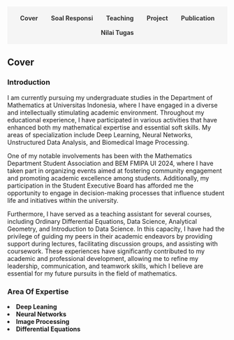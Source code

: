<style>
.navbar {
  display: flex;
  justify-content: center;
  background-color: #f5f5f5;
  padding: 10px;
  margin-bottom: 20px;
  flex-wrap: wrap;
}
.navbar a {
  margin: 8px 15px;
  text-decoration: none;
  color: #333;
  font-weight: bold;
  cursor: pointer;
}
.navbar a:hover {
  color: #007acc;
}
.section {
  display: none;
}
.section.active {
  display: block;
}
</style>

<div class="navbar">
  <a onclick="showSection('cover')">Cover</a>
  <a onclick="showSection('soal')">Soal Responsi</a>
  <a onclick="showSection('teaching')">Teaching</a>
  <a onclick="showSection('project')">Project</a>
  <a onclick="showSection('publication')">Publication</a>
  <a onclick="showSection('nilai tugas')">Nilai Tugas</a>
</div>

<!-- Cover Section -->
<div id="cover" class="section active">
  <h2>Cover</h2>
  <h3>Introduction</h3>
  <p>
I am currently pursuing my undergraduate studies in the Department of Mathematics at Universitas Indonesia, where I have engaged in a diverse and intellectually stimulating academic environment. Throughout my educational experience, I have participated in various activities that have enhanced both my mathematical expertise and essential soft skills. My areas of specialization include Deep Learning, Neural Networks, Unstructured Data Analysis, and Biomedical Image Processing. </p>
<p>
One of my notable involvements has been with the Mathematics Department Student Association and BEM FMIPA UI 2024, where I have taken part in organizing events aimed at fostering community engagement and promoting academic excellence among students. Additionally, my participation in the Student Executive Board has afforded me the opportunity to engage in decision-making processes that influence student life and initiatives within the university.</p>
<p>
Furthermore, I have served as a teaching assistant for several courses, including Ordinary Differential Equations, Data Science, Analytical Geometry, and Introduction to Data Science. In this capacity, I have had the privilege of guiding my peers in their academic endeavors by providing support during lectures, facilitating discussion groups, and assisting with coursework. These experiences have significantly contributed to my academic and professional development, allowing me to refine my leadership, communication, and teamwork skills, which I believe are essential for my future pursuits in the field of mathematics.
  </p>
  <h3>Area Of Expertise</h3>
  <li><strong>Deep Leaning</strong></li>
  <li><strong>Neural Networks</strong></li>
  <li><strong>Image Processing</strong></li>
  <li><strong>Differential Equations</strong></li>
</div>

<!-- Soal Responsi Section -->
<div id="soal" class="section">
  <h2>Soal Responsi</h2>

  <h3>Pengantar Sains Data</h3>
  <ul>
    <li><a href="https://drive.google.com/drive/folders/13odOWAsMnDVLOL3XU6xD7itkZgR-M3Wy?usp=drive_link">Semester Reguler PTA 2023/24 (Dept Math)</a></li>
    <li><a href="https://drive.google.com/drive/folders/1p-MPrF2blbNgPMM54yzbnUs0o86llMaA?usp=drive_link">Semester Reguler ATA 2023/24 (Dept Bio)</a></li>
    <li><a href="https://drive.google.com/drive/folders/1Q6spz7MC0t2-ZC3cxL8_c630EYq0koKj?usp=drive_link">Semester Pendek PTA 2023/24 (Fakultas MIPA)</a></li>
    <li><a href="https://drive.google.com/drive/folders/1h9oBbN4FFGhRFUuFIuf_e_M7GNaBBuH5?usp=drive_link">Semester Reguler PTA 2024/25 (Dept Math Kelas A)</a></li>
    <li><a href="https://drive.google.com/drive/folders/157hsgHd1Nrds4yEBnkceWyGigolc9Yjh?usp=drive_link">Semester Reguler PTA 2024/25 (Dept Math Kelas D)</a></li>
    <li><a href="https://drive.google.com/drive/folders/17btDDdIrlcXny-B9As8VOADLcbWE4_iq?usp=drive_link">Semester Reguler PTA 2024/25 (Fakultas MIPA Kelas B)</a></li>
    <li><a href="https://drive.google.com/drive/folders/1tPVKmshtq7UoZZ3ItoMfKKua5XaL06xm?usp=drive_link">Semester Reguler PTA 2024/25 (Fakultas MIPA Kelas D)</a></li>
  </ul>

  <h3>Statistika Matematika 1</h3>
  <ul>
    <li>Semester Reguler ATA 2023/24</li>
    <ul>
        <li><a href="https://drive.google.com/drive/folders/1poO6B0jXxzDIP8cQmJrX1uY8RPmwNEVk?usp=drive_link">Paruh 1 (Pra UTS)</a></li>
        <li><a href="https://drive.google.com/drive/folders/1poWZyx6Namax3Dc1eBwfqs3PqaJf4NTi?usp=drive_link">Paruh 2 (Pasca UTS)</a></li>
    </ul>
  </ul>
  
  <h3>Persamaan Diferensial Biasa</h3>
  <ul>
    <li>Semester Reguler PTA 2024/25</li>
    <ul>
        <li><a href="https://drive.google.com/drive/folders/1gNHHzcsr4BCcOaMwxVfEG4E2hrLeFieX?usp=drive_link">Kontrak Responsi</a></li>
        <li><a href="https://drive.google.com/drive/folders/1dfr0CIuhKH_0ekl5S09VtNuV16sdEHbB?usp=drive_link">Pendahuluan</a></li>
        <li><a href="https://drive.google.com/drive/folders/1U-HahPv1lVrBm4x7sHk3V6CrtwxFrjkY?usp=drive_link">Masalah Nilai Awal & Bidang Fase</a></li>
        <li><a href="https://drive.google.com/drive/folders/1musWOnhZgtGhaEbHQ1SQItKz6J6BNCK_?usp=drive_link">Metode Koefisien Tak Tentu</a></li>
        <li><a href="https://drive.google.com/drive/folders/1yLeVvesjMof59OwxwCTTqp8QHOPRxSyt?usp=drive_link">Metode Variasi Parameter</a></li>
        <li><a href="https://drive.google.com/drive/folders/11OtvOKdhwF_fEX6MvPpCFZf1v6-_uW_F?usp=drive_link">Solusi PDB Dengan Pendekatan Deret</a></li>
      <li><a href="https://drive.google.com/drive/folders/189zqO3Lw4fdp3yOX8klB4vZ_gJh35CBB?usp=drive_link">Transformasi Laplace</a></li>
      <li><a href="https://drive.google.com/drive/folders/1Dg73BkBHH08OCjC_aRyPQmqwQMqi7h3P?usp=drive_link">Sistem PDB</a></li>
      <li><a href="https://drive.google.com/drive/folders/172fVBuUodEpALVt6EAYi7D9tAotjPO-C?usp=drive_link">Pendahuluan Sistem Dinamik</a></li>
      <li><a href="https://drive.google.com/drive/folders/1DYrnncy4ks5Grnnzy4ft8BfFJDZS_EPP?usp=drive_link">Solusi Tutorial Bab 1</a></li>
      <li><a href="https://drive.google.com/drive/folders/1kzOW0S3zpG_cldFs3jTIQpj_KMLqfVEn?usp=drive_link">UTS</a></li>
    </ul>
  </ul>

  <h3>Sains Data</h3>
  <ul>
    <li>Semester Reguler ATA 2025/26</li>
    <ul>
        <li><a href="https://drive.google.com/drive/folders/13jEJgI9Af_O31BZoO6L2v43KlP-ajBzK?usp=drive_link">Dasar-Dasar Pemrograman Python</a></li>
        <li><a href="https://drive.google.com/drive/folders/1tf35LIjN_VYW43KTwSevs-ccFMpPBufV?usp=drive_link">Statistika Sains Data</a></li>
        <li><a href="https://drive.google.com/drive/folders/1Krb6u0yjbAnAxc_pJk9OG5jV_6XaifUZ?usp=drive_link">Metodologi Sains Data</a></li>
        <li><a href="https://drive.google.com/drive/folders/1lRVHUftlRbTvizAcYzx6jtC6MbdMKeZt?usp=drive_link">Data Wrangling</a></li>
        <li><a href="https://drive.google.com/drive/folders/1dVxyG_FFRmwpsJFmXtBf1Fo_qf3kux2o?usp=drive_link">Supervised Learning</a></li>
        <li><a href="https://drive.google.com/drive/folders/1FBLasWTdAs6qGJpEjTIIpP97nccZUR1q?usp=drive_link">Advanced Supervised Learning</a></li>
      <li><a href="https://drive.google.com/drive/folders/1ufVxpetosqzSY_ISi405ruYtzLcLN4TC?usp=drive_link">Support Vector Machine</a></li>
      <li><a href="https://drive.google.com/drive/folders/1a3K7U4A8tEkr6lz-w4Vl-27cQ8MlpdvA?usp=drive_link">Advanced Support Vector Machine</a></li>
      <li><a href="https://drive.google.com/drive/folders/1fcavRTO1xNubRCZMU4twfxJxQ55sBROO?usp=drive_link">K-Means Clustering</a></li>
      <li><a href="https://drive.google.com/drive/folders/11XqnlKresKog9vkPPWs-uwQrqFSECKcd?usp=drive_link">Gini Index & Entropy</a></li>
      <li><a href="https://drive.google.com/drive/folders/1c-XG5sIbJy_iMWNAhxPdkon0nYKbvB-N?usp=drive_link">Piiihan Ganda UTS Sebelumnya</a></li>
      <li><a href="https://drive.google.com/drive/folders/15oDqvAjaYUlyEBRGXH-OULgWD51Y6JPA?usp=drive_link">Try Out Sains Data</a></li>
    </ul>
  </ul>

  <h3>Geometri Analitik</h3>
  <ul>
    <li>Semester Reguler PTA 2025/26</li>
    <ul>
        <li><a href="https://drive.google.com/drive/folders/14bJPrNo2yQQRm7Yn3bN3aCPLxUuuue8t?usp=drive_link">PPT Materi</a></li>
        <li><a href="https://drive.google.com/drive/folders/1kHAnwmo16MHyPvTOe5h4hZ5PGCsVAq3M?usp=drive_link">Garis dan Bidang (Abdul Wahhab)</a></li>
        <li><a href="https://drive.google.com/drive/folders/1NNVexrEBgI0sEzNAhhzEvJz2_Q8d9ZKn?usp=drive_link">Lingkaran dan Bola (Abdul Wahhab)</a></li>
        <li><a href="https://drive.google.com/drive/folders/1JmObQRegB3soXLOkDZ5r6pVCQB3zbgBy?usp=drive_link">Konik dan Kuadrik (Abdul Wahhab, Brayen Damara) </a></li>
        <li><a href="https://drive.google.com/drive/folders/1E5QSoBkpgLUwEA1GfrajnudyQZu2b2yR?usp=drive_link">Teori Umum Konik dan Kuadrik (Brayen Damara, Fritz Adelbertus)</a></li>
        <li><a href="https://drive.google.com/drive/folders/1Vo24krcSxUqiALuNIBK9gg3EE22iO9Cd?usp=drive_link">Klasifikasi Konik dan Kuadrik (Renzie Aditya)</a></li>
      <li><a href="https://drive.google.com/drive/folders/1PWHm8SJm8-0yOk0pdue7yjh1ZavQ1BsT?usp=drive_link">Transformasi Geometri & Afin (Renzie Aditya)</a></li>
      <li><a href="https://drive.google.com/drive/folders/1hTeHzZcui2ka_rNJLIykbUd335Rxvpkv?usp=drive_link">UAS (Abdul Wahhab)</a></li>
    </ul>
  </ul>
</div>

<!-- Teaching Section -->
<div id="teaching" class="section">
  <h2>Pengalaman Asisten Dosen <em>/ Lecturer Assistant Experiences</em></h2>
  <table><thead>
  <tr>
    <th colspan="3">Pengalaman Asisten Dosen</th>
  </tr></thead>
<tbody>
  <tr>
    <td>Jenis Semester</td>
    <td>Mata Kuliah</td>
    <td>Dosen Pengampu</td>
  </tr>
  <tr>
    <td>Reguler PTA 2023/24</td>
    <td>Pengantar Sains Data (C)</td>
    <td>Dr. Dra Yekti Widyaningsih, M.Si.</td>
  </tr>
  <tr>
    <td rowspan="3">Reguler ATA 2023/24</td>
    <td>Pengantar Sains Data (B)<br>Departemen Biologi</td>
    <td>- Dr. Dra Yekti Widyaningsih, M.Si.<br>- Kurnia Susvitasari, S.Si., M.Sc., Ph.D.</td>
  </tr>
  <tr>
    <td>Pengantar Sains Data (C)<br>Departemen Biologi</td>
    <td>Kurnia Susvitasari, S.Si., M.Sc., Ph.D.</td>
  </tr>
  <tr>
    <td>Statistika Matematika 1 (B)</td>
    <td>Dra. Ida Fithriani, M.Si.</td>
  </tr>
  <tr>
    <td rowspan="6">Pendek PTA 2023/24</td>
    <td>Pengantar Sains Data FMIPA (A)</td>
    <td>Kurnia Susvitasari, S.Si., M.Sc., Ph.D.</td>
  </tr>
  <tr>
    <td>Pengantar Sains Data FMIPA (B)</td>
    <td>Dr. Dra Yekti Widyaningsih, M.Si.</td>
  </tr>
  <tr>
    <td>Pengantar Sains Data FMIPA (C)</td>
    <td>Gianinna Ardaneswari, S.Si., M.Si.</td>
  </tr>
  <tr>
    <td>Pengantar Sains Data FMIPA (D)</td>
    <td>Devvi Sarwinda, M.Kom.</td>
  </tr>
  <tr>
    <td>Pengantar Sains Data FMIPA (E)</td>
    <td>Sarini Abdullah, S.Si., M.Stats., Ph.D.</td>
  </tr>
  <tr>
    <td>Persamaan Diferensial Biasa</td>
    <td>- Dr. Dipo Aldila, S.Si., M.Si.<br>- Maulana Malik, S.Si., M.Si., Ph.D.</td>
  </tr>
  <tr>
    <td rowspan="5">Reguler PTA 2024/25</td>
    <td>Pengantar Sains Data Matematika (A)</td>
    <td>Gianinna Ardaneswari, S.Si., M.Si.</td>
  </tr>
  <tr>
    <td>Pengantar Sains Data Matematika (D)</td>
    <td>- Sarini Abdullah, S.Si., M.Stats., Ph.D.<br>- Fida Fathiyah Addini, M.Si.</td>
  </tr>
  <tr>
    <td>Pengantar Sains Data MIPA (B)</td>
    <td>Devvi Sarwinda, M.Kom.</td>
  </tr>
  <tr>
    <td>Pengantar Sains Data MIPA (D)</td>
    <td>Kurnia Susvitasari, S.Si., M.Sc., Ph.D.</td>
  </tr>
  <tr>
    <td>Persamaan Diferensial Biasa (A)</td>
    <td>Dr. Dipo Aldila, S.Si., M.Si.</td>
  </tr>
  <tr>
    <td rowspan="4">Reguler ATA 2025/26</td>
    <td>Sains Data (A)</td>
    <td>Dra. Bevina Desjwiandra Handari, M.Si., Ph.D.</td>
  </tr>
  <tr>
    <td>Sains Data (B)</td>
    <td>Devvi Sarwinda, M.Kom.</td>
  </tr>
  <tr>
    <td>Geometri Analitik (A)</td>
    <td>Peter John, M.Si.</td>
  </tr>
  <tr>
    <td>Geometri Analitik (B)</td>
    <td>- Herolistra Baskoroputro, Ph.D.<br>- Muhammad Imran, S.Si., M.Sc.</td>
  </tr>
</tbody></table>
</div>

<!-- Project Section -->
<div id="project" class="section">
  <h2>Project</h2>
  <ul>
    <li><strong>Aditya, R., Hutapea, D., Sukarno, P., & Rabani, H. F. (Ongoing).Text Modelling and Sentiment on Indonesia’s Budget Efficiency in 2025.</strong>
    <ul>
        <li>Description: I am currently conducting a research on text modeling and sentiment analysis utilizing Natural Language Processing (NLP) techniques, specifically IndoBERT and Latent Discriminant Analysis. The objective of this study was to identify the most frequently discussed topics and keywords concerning Indonesia’s budget efficiency for the year 2025.</li>
        <li><a ">View Project</a></li>
      </ul>
    </li>
    <li><strong>Aditya, R., Hutapea, D., Sukarno, P., Al Farizi, B., & Muhammad, E. (2024). Accuracy Analysis Of Neural Network Models For Fraud Prediction In Car Insurance Claims</strong>
    <ul>
        <li>Description: I carried out an in-depth research project focused on analyzing a deep learning model specifically designed for predicting
fraudulent activities in car insurance claims. This involved exploring and evaluating their effectiveness in identifying
patterns of fraud within large datasets of claims. The goal was to enhance the accuracy of fraud detection systems and
contribute to the overall integrity of the insurance industry.</li>
        <li><a ">View Project</a></li>
      </ul>
    </li>
    <li><strong>Aditya, R., Hutapea, D., Muhammad, E., Sukarno, P., Damara, B., Jilan, M., & Wahhab, A. (2024). Model Matematika Untuk Mengestimasi Waktu Maksimal Penerjung Payung Militer Membuka Parasut</strong> 
    <ul>
        <li>Description: Conducted a research on creating a Mathematical Model to Estimate the Maximum Time for a Soldier to Open a
Parachute.</li>
        <li><a ">View Project</a></li>
      </ul>
    </li>
    <li><strong>Aditya, R., Hutapea, D. N., Wahhab, A., Wicaksono, M. J., Muhammad, E., & Sukarno, P. A. (2024).Penjadwalan Ruangan Kuliah di Departemen Matematika dengan Pendekatan Metode Metaheuristik</strong> 
    <ul>
      <li>Description: Conducted a research on scheduling problems at the Departement of Mathematics, FMIPA UI, using Simulated
Annealing as the metaheuristic method..</li>
        <li><a ">View Project</a></li>
      </ul>
    </li>
    <li><strong>Aditya, R., Hutapea, D. N., Sitindaon, F. A., & Sukarno, P. A. (2023).Analisis Jaringan Sosial Facebook Untuk Menentukan Aktor Penting Menggunakan Betweenness Centrality</strong> 
    <ul>
        <li>Description: Co-authored a research paper on analyzing the social network of Facebook users using parallel computing and graph
theory.</li>
        <li><a ">View Project</a></li>
      </ul>
    </li>
  </ul>
</div>

<!-- Publication Section -->
<div id="publication" class="section">
  <h2>Publication</h2>
  <ul>
    <li><strong>Aditya, R., Hutapea, D. N., Sitindaon, F. A., & Rusin, R. (2025).Predator-Prey Model Incorporating Self Limiting and Holling Type II and Its Application Industrial Factory Games</strong>
    <ul>
        <li>Description: (Ongoing) </li>
        <li><a ">View Project</a></li>
      </ul>
    </li>
    <li><strong>Aditya, R., Salamah, S., & Rabani, H. (2024). Forecasting East Jakarta’s Pollution Using SARIMA</strong>
    <ul>
        <li>Description: I collaborated with a team to author a research paper that delves into forecasting air pollution levels in East Jakarta. This study employed the Seasonal Autoregressive Integrated Moving Average (SARIMA) model and was conducted over a five-month period, from August to December 2024. The research aimed to enhance our understanding of air quality trends in the region, providing valuable insights for policymakers and environmental agencies. This research was published on Research Gate</li>
        <li><a ">View Project</a></li>
      </ul>
    </li>
    <li><strong>Aditya, R., Hutapea, D. N., Sitindaon, F. A., Wahhab,A., & Sukarno, P. A. (2024).Penerapan Teori Grup dalam Permainan Rubic’s Cube berukuran 3 × 3 × 3</strong>
    <ul>
        <li>Description: I conducted an in-depth research project focused on solving a 3 × 3 × 3 Rubik’s Cube by applying the principles of group theory from abstract algebra. This study explored the mathematical structures and operations that govern the permutations of the cube’s faces, allowing for a systematic approach to finding solutions and understanding the underlying mechanics of this popular puzzle.</li>
        <li><a ">View Project</a></li>
      </ul>
    </li>
    <li><strong> Aditya, R., Hutapea, D. N., Rabani, H. F., Santoso, A. S., Ilmiyah, F. F., Makarim, D. A., & Hakim, N. S. (2024).Harnessing Technology for Climate Action : LSTM Modeling of Agricultural Emissions for SDGs 13</strong>
    <ul>
        <li>Description: I conducted a detailed research project focused on predicting gas emissions utilizing Long Short-Term Memory (LSTM) neural networks applied to time series data. This approach enables the analysis of temporal dependencies in emission levels, allowing for more accurate forecasting based on historical trends and patterns in the data.</li>
        <li><a ">View Project</a></li>
      </ul>
    </li>
  </ul>
</div>

<div id="nilai tugas" class="section">
<h2>Semester Reguler ATA 2025/26</h2>
  <h3>Sains Data (A) : Kelas Bu Bevina</h3>
<html lang="id">
<head>
    <meta charset="UTF-8">
    <meta name="viewport" content="width=device-width, initial-scale=1.0">
    <title>Data Mahasiswa</title>
    <style>
        table {
            border-collapse: collapse;
            width: 100%;
            font-family: Arial, sans-serif;
        }
        th, td {
            border: 1px solid #000; /* Mengganti warna border menjadi hitam agar tetap terlihat jelas */
            text-align: left;
            padding: 8px;
        }
    </style>
</head>
<body>

<table>
    <thead>
        <tr>
            <th>No</th>
            <th>NPM</th>
            <th>Nama Mahasiswa</th>
            <th>Angkatan</th>
            <th>Program Studi</th>
            <th>UTS</th>
            <th>UAS</th>
            <th>Tugas 1</th>
            <th>Tugas 2</th>
            <th>Tugas 3</th>
            <th>Tugas 4</th>
            <th>Tugas 5</th>
            <th>Tugas 6</th>
            <th>Tugas 7</th>
            <th>Rata-rata Tugas</th>
        </tr>
    </thead>
    <tbody>
        <tr>
            <td>1</td>
            <td>1906352041</td>
            <td>Rafli Ichsan Mahendra</td>
            <td>2019</td>
            <td>Matematika</td>
            <td>Not Published</td>
            <td>Empty</td>
            <td>93</td>
            <td>0</td>
            <td>93</td>
            <td>95</td>
            <td>93</td>
            <td>94</td>
            <td>93</td>
            <td>80.15</td>
        </tr>
        <tr>
            <td>2</td>
            <td>1906352060</td>
            <td>Fakhri Perdana Tito Fareza</td>
            <td>2019</td>
            <td>Matematika</td>
            <td>Not Published</td>
            <td>Empty</td>
            <td>95</td>
            <td>92</td>
            <td>97</td>
            <td>95</td>
            <td>93</td>
            <td>94</td>
            <td>93</td>
            <td>94.15</td>
        </tr>
        <tr>
            <td>3</td>
            <td>1906352073</td>
            <td>Ashley Matthew Yafeth Kainama</td>
            <td>2019</td>
            <td>Matematika</td>
            <td>Not Published</td>
            <td>Empty</td>
            <td>0</td>
            <td>95</td>
            <td>0</td>
            <td>95</td>
            <td>93</td>
            <td>94</td>
            <td>93</td>
            <td>67.14</td>
        </tr>
        <tr>
            <td>4</td>
            <td>2106852850</td>
            <td>Haykal Jawaharial Ahmad</td>
            <td>2021</td>
            <td>Matematika</td>
            <td>Not Published</td>
            <td>Empty</td>
            <td>92</td>
            <td>92</td>
            <td>94</td>
            <td>95</td>
            <td>93</td>
            <td>94</td>
            <td>93</td>
            <td>92.28</td>
        </tr>
        <tr>
            <td>5</td>
            <td>2206039546</td>
            <td>Teuku Kumayl Sojuangon Al Farizi</td>
            <td>2022</td>
            <td>Matematika</td>
            <td>Not Published</td>
            <td>Empty</td>
            <td>94/5</td>
            <td>92</td>
            <td>94</td>
            <td>97</td>
            <td>95</td>
            <td>95</td>
            <td>94</td>
            <td>94.5</td>
        </tr>
        <tr>
            <td>6</td>
            <td>2306153824</td>
            <td>Eka Susanti Oktavia Ramadhani</td>
            <td>2023</td>
            <td>Matematika</td>
            <td>Not Published</td>
            <td>Empty</td>
            <td>85</td>
            <td>92</td>
            <td>0</td>
            <td>97</td>
            <td>95</td>
            <td>95</td>
            <td>94</td>
            <td>79.71</td>
        </tr>
        <tr>
            <td>7</td>
            <td>2306153862</td>
            <td>Jasmine Allycia Iskak</td>
            <td>2023</td>
            <td>Matematika</td>
            <td>Not Published</td>
            <td>Empty</td>
            <td>90</td>
            <td>93</td>
            <td>92</td>
            <td>97</td>
            <td>95</td>
            <td>95</td>
            <td>94</td>
            <td>93.71</td>
        </tr>
        <tr>
            <td>8</td>
            <td>2306153881</td>
            <td>Maria Monica Yuniar Marpaung</td>
            <td>2023</td>
            <td>Matematika</td>
            <td>Not Published</td>
            <td>Empty</td>
            <td>92</td>
            <td>93</td>
            <td>94</td>
            <td>97</td>
            <td>95</td>
            <td>95</td>
            <td>94</td>
            <td>94.28</td>
        </tr>
        <tr>
            <td>9</td>
            <td>2306153925</td>
            <td>Almaas Sulthonu Alandra</td>
            <td>2023</td>
            <td>Matematika</td>
            <td>Not Published</td>
            <td>Empty</td>
            <td>93</td>
            <td>90</td>
            <td>92</td>
            <td>92</td>
            <td>93</td>
            <td>94</td>
            <td>93</td>
            <td>92.43</td>
        </tr>
        <tr>
            <td>10</td>
            <td>2306153931</td>
            <td>Richard Gordon Hamonangan Sinurat</td>
            <td>2023</td>
            <td>Matematika</td>
            <td>Not Published</td>
            <td>Empty</td>
            <td>95</td>
            <td>90</td>
            <td>92</td>
            <td>92</td>
            <td>93</td>
            <td>94</td>
            <td>92</td>
            <td>92.57</td>
        </tr>
        <tr>
            <td>11</td>
            <td>2306153944</td>
            <td>Vanya Alisha Zafira</td>
            <td>2023</td>
            <td>Matematika</td>
            <td>Not Published</td>
            <td>Empty</td>
            <td>95</td>
            <td>96</td>
            <td>95.5</td>
            <td>92</td>
            <td>93</td>
            <td>94</td>
            <td>93</td>
            <td>94.07</td>
        </tr>
        <tr>
            <td>12</td>
            <td>2306153963</td>
            <td>Najwa Fatimatul Zara</td>
            <td>2023</td>
            <td>Matematika</td>
            <td>Not Published</td>
            <td>Empty</td>
            <td>92</td>
            <td>93</td>
            <td>94</td>
            <td>92</td>
            <td>93</td>
            <td>94</td>
            <td>93</td>
            <td>93</td>
        </tr>
        <tr>
            <td>13</td>
            <td>2306201400</td>
            <td>Bosar Martua Sinaga</td>
            <td>2023</td>
            <td>Matematika</td>
            <td>Not Published</td>
            <td>Empty</td>
            <td>87</td>
            <td>92</td>
            <td>9.7</td>
            <td>94</td>
            <td>91</td>
            <td>93</td>
            <td>92</td>
            <td>79.81</td>
        </tr>
        <tr>
            <td>14</td>
            <td>2306209315</td>
            <td>Jery Yosua Manulang</td>
            <td>2023</td>
            <td>Matematika</td>
            <td>Not Published</td>
            <td>Empty</td>
            <td>92</td>
            <td>0</td>
            <td>93</td>
            <td>94</td>
            <td>91</td>
            <td>93</td>
            <td>92</td>
            <td>79.28</td>
        </tr>
        <tr>
            <td>15</td>
            <td>2306210645</td>
            <td>Muhammad Abyan Laksamana</td>
            <td>2023</td>
            <td>Matematika</td>
            <td>Not Published</td>
            <td>Empty</td>
            <td>91</td>
            <td>91</td>
            <td>93</td>
            <td>94</td>
            <td>91</td>
            <td>93</td>
            <td>92</td>
            <td>92.14</td>
        </tr>
        <tr>
            <td>16</td>
            <td>2306213911</td>
            <td>Revina Fitria Lestari</td>
            <td>2023</td>
            <td>Matematika</td>
            <td>Not Published</td>
            <td>Empty</td>
            <td>97</td>
            <td>96</td>
            <td>95.5</td>
            <td>94</td>
            <td>91</td>
            <td>93</td>
            <td>92</td>
            <td>94.07</td>
        </tr>
        <tr>
            <td>17</td>
            <td>2306216623</td>
            <td>Siti Nurul Fajriah</td>
            <td>2023</td>
            <td>Matematika</td>
            <td>Not Published</td>
            <td>Empty</td>
            <td>88</td>
            <td>93</td>
            <td>92</td>
            <td>92</td>
            <td>47.5</td>
            <td>93</td>
            <td>96</td>
            <td>85.92</td>
        </tr>
        <tr>
            <td>18</td>
            <td>2306217260</td>
            <td>Muhammad Syam Firdaus</td>
            <td>2023</td>
            <td>Matematika</td>
            <td>Not Published</td>
            <td>Empty</td>
            <td>83</td>
            <td>0</td>
            <td>93</td>
            <td>92</td>
            <td>47.5</td>
            <td>93</td>
            <td>96</td>
            <td>72.07</td>
        </tr>
        <tr>
            <td>19</td>
            <td>2306220204</td>
            <td>Salsabila Shafa Rentua</td>
            <td>2023</td>
            <td>Matematika</td>
            <td>Not Published</td>
            <td>Empty</td>
            <td>92</td>
            <td>93</td>
            <td>94</td>
            <td>92</td>
            <td>47.5</td>
            <td>93</td>
            <td>96</td>
            <td>86.78</td>
        </tr>
        <tr>
            <td>20</td>
            <td>2306221812</td>
            <td>Rizka Zulaika</td>
            <td>2023</td>
            <td>Matematika</td>
            <td>Not Published</td>
            <td>Empty</td>
            <td>0</td>
            <td>93</td>
            <td>94</td>
            <td>92</td>
            <td>47.5</td>
            <td>93</td>
            <td>96</td>
            <td>73.64</td>
        </tr>
        <tr>
            <td>21</td>
            <td>2306225792</td>
            <td>Dimas Prasetya Utama</td>
            <td>2023</td>
            <td>Matematika</td>
            <td>Not Published</td>
            <td>Empty</td>
            <td>85</td>
            <td>0</td>
            <td>93</td>
            <td>95</td>
            <td>92</td>
            <td>94</td>
            <td>93</td>
            <td>78.85</td>
        </tr>
        <tr>
            <td>22</td>
            <td>2306230211</td>
            <td>Athallah Akmal</td>
            <td>2023</td>
            <td>Matematika</td>
            <td>Not Published</td>
            <td>Empty</td>
            <td>83</td>
            <td>91</td>
            <td>93</td>
            <td>95</td>
            <td>92</td>
            <td>94</td>
            <td>93</td>
            <td>91.57</td>
        </tr>
        <tr>
            <td>23</td>
            <td>2306231353</td>
            <td>Muhammad Daffa</td>
            <td>2023</td>
            <td>Matematika</td>
            <td>Not Published</td>
            <td>Empty</td>
            <td>86</td>
            <td>91</td>
            <td>93</td>
            <td>95</td>
            <td>92</td>
            <td>94</td>
            <td>93</td>
            <td>92</td>
        </tr>
        <tr>
            <td>24</td>
            <td>2306238435</td>
            <td>Omar Alexander Putra</td>
            <td>2023</td>
            <td>Matematika</td>
            <td>Not Published</td>
            <td>Empty</td>
            <td>80</td>
            <td>92</td>
            <td>94</td>
            <td>95</td>
            <td>92</td>
            <td>94</td>
            <td>93</td>
            <td>91.41</td>
        </tr>
        <tr>
            <td>25</td>
            <td>2306238473</td>
            <td>Nayla Qadrina Sundoro</td>
            <td>2023</td>
            <td>Matematika</td>
            <td>Not Published</td>
            <td>Empty</td>
            <td>83</td>
            <td>96</td>
            <td>95.5</td>
            <td>93</td>
            <td>92.5</td>
            <td>94</td>
            <td>93</td>
            <td>92.43</td>
        </tr>
        <tr>
            <td>26</td>
            <td>2306244066</td>
            <td>Adinda Cahyani</td>
            <td>2023</td>
            <td>Matematika</td>
            <td>Not Published</td>
            <td>Empty</td>
            <td>95</td>
            <td>96</td>
            <td>95.5</td>
            <td>93</td>
            <td>92.5</td>
            <td>94</td>
            <td>93</td>
            <td>94.14</td>
        </tr>
        <tr>
            <td>27</td>
            <td>2306244154</td>
            <td>Rizal Hafiz Panjaitan</td>
            <td>2023</td>
            <td>Matematika</td>
            <td>Not Published</td>
            <td>Empty</td>
            <td>84</td>
            <td>92</td>
            <td>97</td>
            <td>93</td>
            <td>92.5</td>
            <td>94</td>
            <td>93</td>
            <td>92.21</td>
        </tr>
        <tr>
            <td>28</td>
            <td>2306244192</td>
            <td>Muhammad Fawwaz Shabri</td>
            <td>2023</td>
            <td>Matematika</td>
            <td>Not Published</td>
            <td>Empty</td>
            <td>85</td>
            <td>92</td>
            <td>97</td>
            <td>93</td>
            <td>92.5</td>
            <td>94</td>
            <td>93</td>
            <td>92.35</td>
        </tr>
        <tr>
            <td>29</td>
            <td>2306260574</td>
            <td>Muhammad Fadhilah Zahran</td>
            <td>2023</td>
            <td>Matematika</td>
            <td>Not Published</td>
            <td>Empty</td>
            <td>85</td>
            <td>90</td>
            <td>92</td>
            <td>93</td>
            <td>92.5</td>
            <td>94</td>
            <td>93</td>
            <td>91.35</td>
        </tr>
        <tr>
            <td>30</td>
            <td>2306261135</td>
            <td>Najma Aisyah Safira Wiryanto</td>
            <td>2023</td>
            <td>Matematika</td>
            <td>Not Published</td>
            <td>Empty</td>
            <td>85</td>
            <td>93</td>
            <td>92</td>
            <td>94</td>
            <td>96</td>
            <td>89</td>
            <td>94</td>
            <td>91.85</td>
        </tr>
        <tr>
            <td>31</td>
            <td>2306261160</td>
            <td>Mukhlisi Nalahuddin</td>
            <td>2023</td>
            <td>Matematika</td>
            <td>Not Published</td>
            <td>Empty</td>
            <td>82</td>
            <td>92</td>
            <td>94</td>
            <td>94</td>
            <td>96</td>
            <td>89</td>
            <td>94</td>
            <td>91.57</td>
        </tr>
        <tr>
            <td>32</td>
            <td>2306261186</td>
            <td>Muhammad Reza Surya Darma</td>
            <td>2023</td>
            <td>Matematika</td>
            <td>Not Published</td>
            <td>Empty</td>
            <td>83</td>
            <td>93</td>
            <td>92</td>
            <td>94</td>
            <td>96</td>
            <td>89</td>
            <td>94</td>
            <td>91.57</td>
        </tr>
        <tr>
            <td>33</td>
            <td>2306261236</td>
            <td>Barra Ilham Mafaza</td>
            <td>2023</td>
            <td>Matematika</td>
            <td>Not Published</td>
            <td>Empty</td>
            <td>80</td>
            <td>91</td>
            <td>93</td>
            <td>94</td>
            <td>96</td>
            <td>89</td>
            <td>94</td>
            <td>91</td>
        </tr>
        <tr>
            <td>34</td>
            <td>2306261311</td>
            <td>Muhammad Nurul Kresnawidjati</td>
            <td>2023</td>
            <td>Matematika</td>
            <td>Not Published</td>
            <td>Empty</td>
            <td>81</td>
            <td>90</td>
            <td>92</td>
            <td>94</td>
            <td>96</td>
            <td>89</td>
            <td>94</td>
            <td>90.85</td>
        </tr>
    </tbody>
</table>
* Not Published = Nilai sudah ada namun belum bisa dipublish
</body>
</html>

  <h3>Sains Data (B) : Kelas Bu Devvi</h3>
    <html lang="en">
<head>
    <meta charset="UTF-8">
    <meta name="viewport" content="width=device-width, initial-scale=1.0">
    <title>Data Mahasiswa</title>
    <style>
        table {
            border-collapse: collapse;
            width: 100%;
        }
        th, td {
            border: 1px solid black;
            padding: 8px;
            text-align: left;
        }
        th {
            background-color: #f2f2f2;
        }
    </style>
</head>
<body>
    <table>
        <thead>
            <tr>
                <th>No</th>
                <th>NPM</th>
                <th>Name</th>
                <th>Angkatan</th>
                <th>Program Studi</th>
                <th>UTS</th>
                <th>UAS</th>
                <th>Tugas 1</th>
                <th>Tugas 2</th>
                <th>Tugas 3</th>
                <th>Tugas 4</th>
                <th>Rata-Rata Tugas</th>
            </tr>
        </thead>
        <tbody>
            <tr>
                <td>1</td>
                <td>2106705625</td>
                <td>Naufal Rizky Ramadhan</td>
                <td>2021</td>
                <td>Matematika</td>
                <td>Not Published</td>
                <td>Empty</td>
                <td>0</td>
                <td>95</td>
                <td>92</td>
                <td>96</td>
                <td>70.75</td>
            </tr>
            <tr>
                <td>2</td>
                <td>2106722682</td>
                <td>Michael Cristo Sirait</td>
                <td>2021</td>
                <td>Matematika</td>
                <td>Not Published</td>
                <td>Empty</td>
                <td>90</td>
                <td>93</td>
                <td>95</td>
                <td>94</td>
                <td>93</td>
            </tr>
            <tr>
                <td>3</td>
                <td>2206029935</td>
                <td>Muhammad Fakhri Ruslan</td>
                <td>2022</td>
                <td>Matematika</td>
                <td>Not Published</td>
                <td>Empty</td>
                <td>97</td>
                <td>94</td>
                <td>97</td>
                <td>95</td>
                <td>95.75</td>
            </tr>
            <tr>
                <td>4</td>
                <td>2206052780</td>
                <td>Bryan Jonathan</td>
                <td>2022</td>
                <td>Matematika</td>
                <td>Not Published</td>
                <td>Empty</td>
                <td>94</td>
                <td>94</td>
                <td>97</td>
                <td>95</td>
                <td>95</td>
            </tr>
            <tr>
                <td>5</td>
                <td>2206828046</td>
                <td>Matthew Abigail Pasaribu</td>
                <td>2022</td>
                <td>Matematika</td>
                <td>Not Published</td>
                <td>Empty</td>
                <td>94</td>
                <td>93</td>
                <td>95</td>
                <td>94</td>
                <td>94</td>
            </tr>
            <tr>
                <td>6</td>
                <td>2306153805</td>
                <td>Khadijah Nurul Izzah</td>
                <td>2023</td>
                <td>Matematika</td>
                <td>Not Published</td>
                <td>Empty</td>
                <td>90</td>
                <td>96</td>
                <td>93</td>
                <td>95</td>
                <td>93.5</td>
            </tr>
            <tr>
                <td>7</td>
                <td>2306153843</td>
                <td>Muhammad Faris Naufaldi</td>
                <td>2023</td>
                <td>Matematika</td>
                <td>Not Published</td>
                <td>Empty</td>
                <td>86</td>
                <td>94</td>
                <td>92</td>
                <td>96</td>
                <td>92</td>
            </tr>
            <tr>
                <td>8</td>
                <td>2306153856</td>
                <td>Muhammad Luhur Alfajri</td>
                <td>2023</td>
                <td>Matematika</td>
                <td>Not Published</td>
                <td>Empty</td>
                <td>93</td>
                <td>93</td>
                <td>98</td>
                <td>92</td>
                <td>94</td>
            </tr>
            <tr>
                <td>9</td>
                <td>2306153912</td>
                <td>Ilona Kalista Siti Dewinta</td>
                <td>2023</td>
                <td>Matematika</td>
                <td>Not Published</td>
                <td>Empty</td>
                <td>95</td>
                <td>98</td>
                <td>98</td>
                <td>95</td>
                <td>96.5</td>
            </tr>
            <tr>
                <td>10</td>
                <td>2306153976</td>
                <td>Michelle Angeline Satyo</td>
                <td>2023</td>
                <td>Matematika</td>
                <td>Not Published</td>
                <td>Empty</td>
                <td>94</td>
                <td>91</td>
                <td>93</td>
                <td>95</td>
                <td>93.25</td>
            </tr>
            <tr>
                <td>11</td>
                <td>2306153995</td>
                <td>Revo Dainer Chiantal</td>
                <td>2023</td>
                <td>Matematika</td>
                <td>Not Published</td>
                <td>Empty</td>
                <td>85</td>
                <td>93</td>
                <td>95</td>
                <td>93</td>
                <td>91.5</td>
            </tr>
            <tr>
                <td>12</td>
                <td>2306202624</td>
                <td>Natalius Desta Riyanto</td>
                <td>2023</td>
                <td>Matematika</td>
                <td>Not Published</td>
                <td>Empty</td>
                <td>92</td>
                <td>94</td>
                <td>97</td>
                <td>95</td>
                <td>94.5</td>
            </tr>
            <tr>
                <td>13</td>
                <td>2306203620</td>
                <td>Muhamad Erik Setiawan</td>
                <td>2023</td>
                <td>Matematika</td>
                <td>Not Published</td>
                <td>Empty</td>
                <td>97</td>
                <td>98</td>
                <td>98</td>
                <td>97</td>
                <td>97.5</td>
            </tr>
            <tr>
                <td>14</td>
                <td>2306204516</td>
                <td>Ryan Faiz</td>
                <td>2023</td>
                <td>Matematika</td>
                <td>Not Published</td>
                <td>Empty</td>
                <td>0</td>
                <td>93</td>
                <td>94</td>
                <td>97</td>
                <td>71</td>
            </tr>
            <tr>
                <td>15</td>
                <td>2306207530</td>
                <td>Kamila Edwine Martani</td>
                <td>2023</td>
                <td>Matematika</td>
                <td>Not Published</td>
                <td>Empty</td>
                <td>98</td>
                <td>93</td>
                <td>97</td>
                <td>94</td>
                <td>95.5</td>
            </tr>
            <tr>
                <td>16</td>
                <td>2306207676</td>
                <td>Argama Vanesa Nauli Sijabat</td>
                <td>2023</td>
                <td>Matematika</td>
                <td>Not Published</td>
                <td>Empty</td>
                <td>90</td>
                <td>95</td>
                <td>98</td>
                <td>97</td>
                <td>95</td>
            </tr>
            <tr>
                <td>17</td>
                <td>2306215564</td>
                <td>Subhan Irsyaduddien Alhaq</td>
                <td>2023</td>
                <td>Matematika</td>
                <td>Not Published</td>
                <td>Empty</td>
                <td>76</td>
                <td>96</td>
                <td>93</td>
                <td>95</td>
                <td>90</td>
            </tr>
            <tr>
                <td>18</td>
                <td>2306216762</td>
                <td>Alvin Leonardo</td>
                <td>2023</td>
                <td>Matematika</td>
                <td>Not Published</td>
                <td>Empty</td>
                <td>85</td>
                <td>93</td>
                <td>95</td>
                <td>93</td>
                <td>91.5</td>
            </tr>
            <tr>
                <td>19</td>
                <td>2306225943</td>
                <td>Irfan Hanif Yamashita</td>
                <td>2023</td>
                <td>Matematika</td>
                <td>Not Published</td>
                <td>Empty</td>
                <td>87</td>
                <td>94</td>
                <td>92</td>
                <td>96</td>
                <td>92.25</td>
            </tr>
            <tr>
                <td>20</td>
                <td>2306231832</td>
                <td>Florentina Sephina Situmeang</td>
                <td>2023</td>
                <td>Matematika</td>
                <td>Not Published</td>
                <td>Empty</td>
                <td>93</td>
                <td>96</td>
                <td>95</td>
                <td>95</td>
                <td>94.75</td>
            </tr>
            <tr>
                <td>21</td>
                <td>2306238454</td>
                <td>Irfi Aulia</td>
                <td>2023</td>
                <td>Matematika</td>
                <td>Not Published</td>
                <td>Empty</td>
                <td>96</td>
                <td>95</td>
                <td>95</td>
                <td>97</td>
                <td>95.75</td>
            </tr>
            <tr>
                <td>22</td>
                <td>2306238460</td>
                <td>Bannu Yusaffa N'attaillah</td>
                <td>2023</td>
                <td>Matematika</td>
                <td>Not Published</td>
                <td>Empty</td>
                <td>88</td>
                <td>90</td>
                <td>94</td>
                <td>97</td>
                <td>92.25</td>
            </tr>
            <tr>
                <td>23</td>
                <td>2306244021</td>
                <td>Millah Nafisah</td>
                <td>2023</td>
                <td>Matematika</td>
                <td>Not Published</td>
                <td>Empty</td>
                <td>90</td>
                <td>95</td>
                <td>95</td>
                <td>97</td>
                <td>94.25</td>
            </tr>
            <tr>
                <td>24</td>
                <td>2306244040</td>
                <td>Dyah Reningtyas Wulandari</td>
                <td>2023</td>
                <td>Matematika</td>
                <td>Not Published</td>
                <td>Empty</td>
                <td>85</td>
                <td>93</td>
                <td>96</td>
                <td>94</td>
                <td>92</td>
            </tr>
            <tr>
                <td>25</td>
                <td>2306244103</td>
                <td>Lidya Auliyana</td>
                <td>2023</td>
                <td>Matematika</td>
                <td>Not Published</td>
                <td>Empty</td>
                <td>95</td>
                <td>98</td>
                <td>98</td>
                <td>92</td>
                <td>95.75</td>
            </tr>
            <tr>
                <td>26</td>
                <td>2306244116</td>
                <td>Alissa Shafwah Khairunnisa</td>
                <td>2023</td>
                <td>Matematika</td>
                <td>Not Published</td>
                <td>Empty</td>
                <td>96.5</td>
                <td>93</td>
                <td>95</td>
                <td>95</td>
                <td>94.875</td>
            </tr>
            <tr>
                <td>27</td>
                <td>2306244141</td>
                <td>Muhammad Fawwaz Syakir</td>
                <td>2023</td>
                <td>Matematika</td>
                <td>Not Published</td>
                <td>Empty</td>
                <td>92</td>
                <td>90</td>
                <td>94</td>
                <td>97</td>
                <td>93.25</td>
            </tr>
            <tr>
                <td>28</td>
                <td>2306244160</td>
                <td>Alika Nindita Azma</td>
                <td>2023</td>
                <td>Matematika</td>
                <td>Not Published</td>
                <td>Empty</td>
                <td>89</td>
                <td>95</td>
                <td>96</td>
                <td>94</td>
                <td>93.5</td>
            </tr>
            <tr>
                <td>29</td>
                <td>2306244173</td>
                <td>Kayla Musyaffa</td>
                <td>2023</td>
                <td>Matematika</td>
                <td>Not Published</td>
                <td>Empty</td>
                <td>97.5</td>
                <td>96</td>
                <td>95.5</td>
                <td>95</td>
                <td>96</td>
            </tr>
            <tr>
                <td>30</td>
                <td>2306244186</td>
                <td>Raditya Fauzan</td>
                <td>2023</td>
                <td>Matematika</td>
                <td>Not Published</td>
                <td>Empty</td>
                <td>94</td>
                <td>94</td>
                <td>98</td>
                <td>97</td>
                <td>95.75</td>
            </tr>
            <tr>
                <td>31</td>
                <td>2306260611</td>
                <td>Khaira Diena Azzahra</td>
                <td>2023</td>
                <td>Matematika</td>
                <td>Not Published</td>
                <td>Empty</td>
                <td>90</td>
                <td>95</td>
                <td>96</td>
                <td>94</td>
                <td>93.75</td>
            </tr>
            <tr>
                <td>32</td>
                <td>2306261192</td>
                <td>Benediktus Ariel Ali</td>
                <td>2023</td>
                <td>Matematika</td>
                <td>Not Published</td>
                <td>Empty</td>
                <td>0</td>
                <td>0</td>
                <td>95</td>
                <td>93</td>
                <td>47</td>
            </tr>
            <tr>
                <td>33</td>
                <td>2306261210</td>
                <td>A Nurhalizah Multazam Haidir</td>
                <td>2023</td>
                <td>Matematika</td>
                <td>Not Published</td>
                <td>Empty</td>
                <td>98</td>
                <td>96</td>
                <td>97</td>
                <td>94</td>
                <td>96.25</td>
            </tr>
            <tr>
                <td>34</td>
                <td>2306261255</td>
                <td>Eifa Nusuki Amada</td>
                <td>2023</td>
                <td>Matematika</td>
                <td>Not Published</td>
                <td>Empty</td>
                <td>93</td>
                <td>96</td>
                <td>95</td>
                <td>95</td>
                <td>94.75</td>
            </tr>
            <tr>
                <td>35</td>
                <td>2306261280</td>
                <td>Harnindyta Khairunnisa</td>
                <td>2023</td>
                <td>Matematika</td>
                <td>Not Published</td>
                <td>Empty</td>
                <td>95</td>
                <td>96</td>
                <td>95.5</td>
                <td>95</td>
                <td>95.375</td>
            </tr>
        </tbody>
    </table>
  * Not Published = Nilai sudah ada namun belum bisa dipublish
</body>
</html>
<h2>Semester Reguler PTA 2025/26</h2>
</div>

<script>
function showSection(sectionId) {
  document.querySelectorAll('.section').forEach(sec => {
    sec.classList.remove('active');
  });
  document.getElementById(sectionId).classList.add('active');
}
</script>
